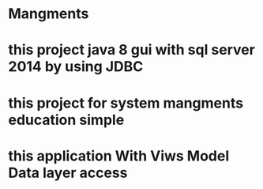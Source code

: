 # Mangments
# this project java 8 gui with sql server 2014 by using JDBC
# this project for system mangments education simple
# this application With Viws Model Data layer access 
